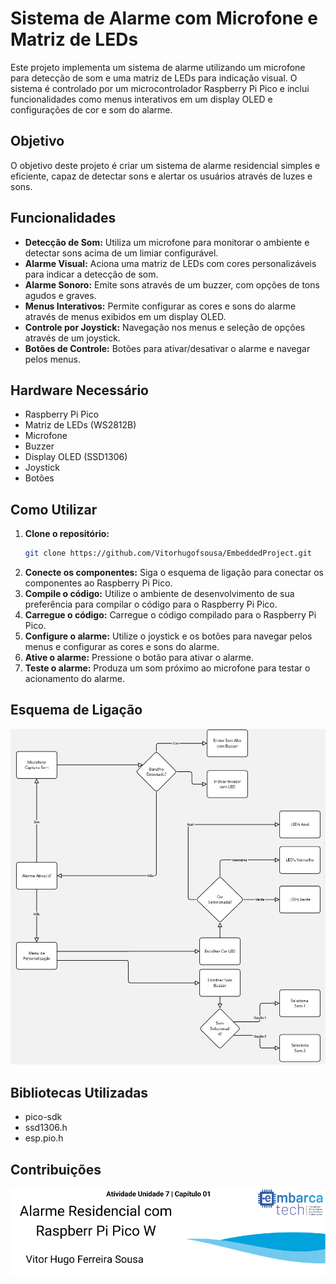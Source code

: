 # Sistema de Alarme com Microfone e Matriz de LEDs

Este projeto implementa um sistema de alarme utilizando um microfone para detecção de som e uma matriz de LEDs para indicação visual. O sistema é controlado por um microcontrolador Raspberry Pi Pico e inclui funcionalidades como menus interativos em um display OLED e configurações de cor e som do alarme.

## Objetivo

O objetivo deste projeto é criar um sistema de alarme residencial simples e eficiente, capaz de detectar sons e alertar os usuários através de luzes e sons.

## Funcionalidades

* **Detecção de Som:** Utiliza um microfone para monitorar o ambiente e detectar sons acima de um limiar configurável.
* **Alarme Visual:** Aciona uma matriz de LEDs com cores personalizáveis para indicar a detecção de som.
* **Alarme Sonoro:** Emite sons através de um buzzer, com opções de tons agudos e graves.
* **Menus Interativos:** Permite configurar as cores e sons do alarme através de menus exibidos em um display OLED.
* **Controle por Joystick:** Navegação nos menus e seleção de opções através de um joystick.
* **Botões de Controle:** Botões para ativar/desativar o alarme e navegar pelos menus.

## Hardware Necessário

* Raspberry Pi Pico
* Matriz de LEDs (WS2812B)
* Microfone
* Buzzer
* Display OLED (SSD1306)
* Joystick
* Botões

## Como Utilizar

1.  **Clone o repositório:**
    ```bash
    git clone https://github.com/Vitorhugofsousa/EmbeddedProject.git
    ```
2.  **Conecte os componentes:** Siga o esquema de ligação para conectar os componentes ao Raspberry Pi Pico.
3.  **Compile o código:** Utilize o ambiente de desenvolvimento de sua preferência para compilar o código para o Raspberry Pi Pico.
4.  **Carregue o código:** Carregue o código compilado para o Raspberry Pi Pico.
5.  **Configure o alarme:** Utilize o joystick e os botões para navegar pelos menus e configurar as cores e sons do alarme.
6.  **Ative o alarme:** Pressione o botão para ativar o alarme.
7.  **Teste o alarme:** Produza um som próximo ao microfone para testar o acionamento do alarme.

## Esquema de Ligação

<img src="Diagrama.jpg">

## Bibliotecas Utilizadas

* pico-sdk
* ssd1306.h
* esp.pio.h

## Contribuições
<img src="u7c1_banner.png">